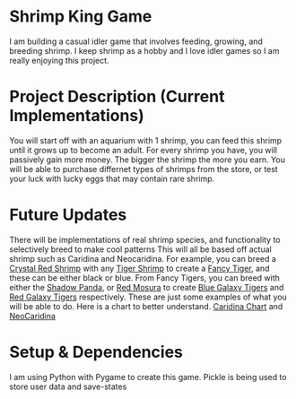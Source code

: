 # Shrimp King Game
I am building a casual idler game that involves feeding, growing, and breeding shrimp. 
I keep shrimp as a hobby and I love idler games so I am really enjoying this project. 

# Project Description (Current Implementations) 
You will start off with an aquarium with 1 shrimp, you can feed this shrimp until it grows up to become an adult.
For every shrimp you have, you will passively gain more money. The bigger the shrimp the more you earn. 
You will be able to purchase differnet types of shrimps from the store, or test your luck with lucky eggs that may contain rare shrimp. 

# Future Updates
There will be implementations of real shrimp species, and functionality to selectively breed to make cool patterns
This will all be based off actual shrimp such as Caridina and Neocaridina. 
For example, you can breed a [Crystal Red Shrimp](https://www.google.com/search?sca_esv=b6768ec4eb9a166c&sxsrf=ADLYWIJuJU1vbfXRV_SsF441ngPYCeqaEA:1718352195748&q=crystal+red+shrimp&udm=2&fbs=AEQNm0DPvcmG_nCbmwtBO9j6YBzM68ZanC7g01Skprhw5JoufVCiMv-hxC44jt6JduRQysBab-bgQXjPraaWFXMvOy8Kr1OAG3K-aj3De4zf3-LxKtkBtWaSCp743evHzhY6J0rIQUCXki65vOxhV0cGJtj0S1dF8YREnKrWtJctBkTv8-bs83YpB7p3IMTdYvjisDEty1xSxeLS4B_TKFXUiCrenmEMcA&sa=X&ved=2ahUKEwjr4efh0NqGAxUljIkEHe7RBGgQtKgLegQIFRAB&biw=2505&bih=1289&dpr=1) with any [Tiger Shrimp](https://www.google.com/search?q=caridina+tiger+shrimp&sca_esv=b6768ec4eb9a166c&udm=2&biw=2505&bih=1289&sxsrf=ADLYWIJPAd1Izh9mNyr67xWNA9CZTK_kcw%3A1718352252068&ei=fPlrZpvvA_KLptQPzIqWmAg&ved=0ahUKEwibndX80NqGAxXyhYkEHUyFBYMQ4dUDCBA&uact=5&oq=caridina+tiger+shrimp&gs_lp=Egxnd3Mtd2l6LXNlcnAiFWNhcmlkaW5hIHRpZ2VyIHNocmltcDIFEAAYgAQyBhAAGAgYHjIHEAAYgAQYGEjpEVAAWPUQcAB4AJABAJgBXqABhQ6qAQIyMbgBA8gBAPgBAZgCFaACrg7CAgQQIxgnwgIKEAAYgAQYQxiKBcICDRAAGIAEGLEDGEMYigXCAggQABiABBixA8ICBBAAGB7CAgYQABgFGB6YAwCSBwIyMaAHsm4&sclient=gws-wiz-serp) to create a [Fancy Tiger](https://www.google.com/search?q=caridina+fancy+tiger&sca_esv=b6768ec4eb9a166c&udm=2&biw=2505&bih=1289&sxsrf=ADLYWIKarfgAkcesuBsJYqaCV-1X9NJh_Q%3A1718352259450&ei=g_lrZt-bG5aeptQPuueymAc&ved=0ahUKEwif6ZeA0dqGAxUWj4kEHbqzDHMQ4dUDCBA&uact=5&oq=caridina+fancy+tiger&gs_lp=Egxnd3Mtd2l6LXNlcnAiFGNhcmlkaW5hIGZhbmN5IHRpZ2VyMgQQABgeSNIRUOgFWLsQcAF4AJABAJgBdaAB5giqAQQxMi4xuAEDyAEA-AEBmAINoAKCCMICBRAAGIAEwgIGEAAYCBgewgIHEAAYgAQYGMICBBAjGCeYAwCIBgGSBwIxM6AHgh0&sclient=gws-wiz-serp), and these can be either black or blue. 
From Fancy Tigers, you can breed with either the [Shadow Panda](https://www.google.com/search?q=shadow+panda+shrimp&sca_esv=b6768ec4eb9a166c&udm=2&biw=2505&bih=1289&sxsrf=ADLYWIIr8YXtmZSNoxrZzfliGDF2aI4N4w%3A1718352319149&ei=v_lrZsXtCOiIptQPp6iPmA0&oq=shadow+panda+&gs_lp=Egxnd3Mtd2l6LXNlcnAiDXNoYWRvdyBwYW5kYSAqAggAMgoQABiABBhDGIoFMgQQABgeMgYQABgFGB4yBhAAGAUYHjIGEAAYCBgeMgYQABgIGB4yBhAAGAgYHjIGEAAYCBgeMgYQABgIGB4yBhAAGAgYHkjuBVDxAVjxAXABeACQAQCYAVSgAVSqAQExuAEByAEA-AEBmAICoAJawgIEECMYJ8ICBhAAGAcYHpgDAIgGAZIHATKgB5IF&sclient=gws-wiz-serp), or [Red Mosura](https://www.tumblr.com/mikoshrimp/159274184182/red-winered-king-kong-mosura-no-entry-pattern) to create [Blue Galaxy Tigers](https://www.instagram.com/tb.shrimp/p/CinUdv6JFGv/) and [Red Galaxy Tigers](https://www.google.com/search?q=red+galaxy+tiger+shrimp&sca_esv=b6768ec4eb9a166c&udm=2&biw=2505&bih=1289&sxsrf=ADLYWIJqZABfEEXywx3Znf0UQUCsWl9vhA%3A1718352512696&ei=gPprZrybKoKHptQPvN6XgAQ&ved=0ahUKEwi82_j40dqGAxWCg4kEHTzvBUAQ4dUDCBA&uact=5&oq=red+galaxy+tiger+shrimp&gs_lp=Egxnd3Mtd2l6LXNlcnAiF3JlZCBnYWxheHkgdGlnZXIgc2hyaW1wMgQQIxgnSL4NUKgFWMoJcAN4AJABAJgBW6AB2AKqAQE0uAEDyAEA-AEBmAIGoAKIAsICBxAAGIAEGBjCAgYQABgHGB6YAwCIBgGSBwE2oAepBA&sclient=gws-wiz-serp#vhid=P5N2apwbcfWlFM&vssid=mosaic) respectively. 
These are just some examples of what you will be able to do. Here is a chart to better understand. [Caridina Chart](https://www.deviantart.com/rah-bop/art/Caridina-cantonensis-family-tree-369067539) and [NeoCaridina](https://wiki.goodplace.eu/index.php?title=File:Neocaridina_family_tree.jpg)

# Setup & Dependencies
I am using Python with Pygame to create this game. 
Pickle is being used to store user data and save-states 
